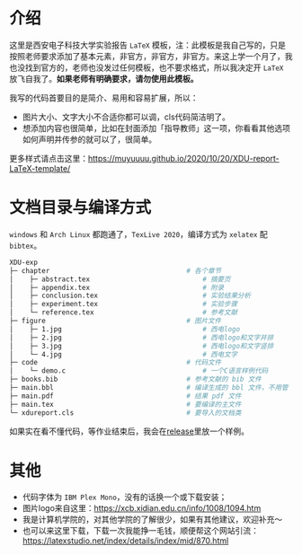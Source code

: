 # 介绍

这里是西安电子科技大学实验报告 `LaTeX` 模板，注：此模板是我自己写的，只是按照老师要求添加了基本元素，非官方，非官方，非官方。来这上学一个月了，我也没找到官方的，老师也没发过任何模板，也不要求格式，所以我决定开 `LaTeX` 放飞自我了。**如果老师有明确要求，请勿使用此模板。**

我写的代码首要目的是简介、易用和容易扩展，所以：

- 图片大小、文字大小不合适你都可以调，cls代码简洁明了。
- 想添加内容也很简单，比如在封面添加「指导教师」这一项，你看看其他选项如何声明并传参的就可以了，很简单。

更多样式请点击这里：https://muyuuuu.github.io/2020/10/20/XDU-report-LaTeX-template/

# 文档目录与编译方式

`windows` 和 `Arch Linux` 都跑通了，`TexLive 2020`，编译方式为 `xelatex` 配 `bibtex`。
 
```bash
XDU-exp
├─ chapter                                  # 各个章节
│    ├─ abstract.tex                            # 摘要页
│    ├─ appendix.tex                            # 附录
│    ├─ conclusion.tex                          # 实验结果分析
│    ├─ experiment.tex                          # 实验步骤
│    └─ reference.tex                           # 参考文献
├─ figure                                   # 图片文件
│    ├─ 1.jpg                                   # 西电logo
│    ├─ 2.jpg                                   # 西电logo和文字并排
│    ├─ 3.jpg                                   # 西电logo和文字竖排
│    └─ 4.jpg                                   # 西电文字
├─ code                                     # 代码文件
│    └─ demo.c                                  # 一个C语言样例代码
├─ books.bib                                # 参考文献的 bib 文件
├─ main.bbl                                 # 编译生成的 bbl 文件，不用管
├─ main.pdf                                 # 结果 pdf 文件
├─ main.tex                                 # 要编译的主文件
└─ xdureport.cls                            # 要导入的文档类
```

如果实在看不懂代码，等作业结束后，我会在[release](https://github.com/muyuuuu/XDU-report-LaTeX-template/releases/tag/1.0)里放一个样例。

# 其他

- 代码字体为 `IBM Plex Mono`，没有的话换一个或下载安装；
- 图片logo来自这里：https://xcb.xidian.edu.cn/info/1008/1094.htm
- 我是计算机学院的，对其他学院的了解很少，如果有其他建议，欢迎补充～
- 也可以来这里下载，下载一次我能挣一毛钱，顺便帮这个网站引流：https://latexstudio.net/index/details/index/mid/870.html
